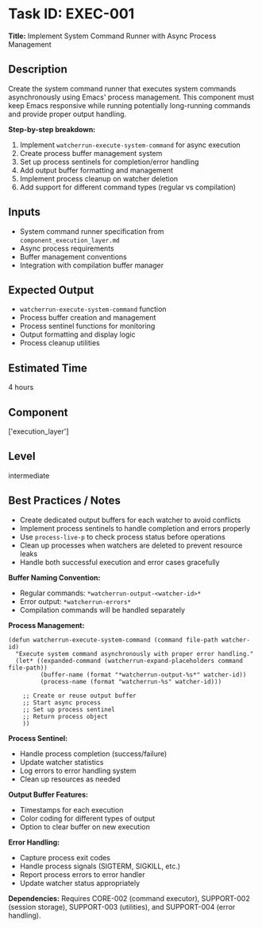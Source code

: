 # Task ID: EXEC-001

**Title:** Implement System Command Runner with Async Process Management

## Description
Create the system command runner that executes system commands asynchronously using Emacs' process management. This component must keep Emacs responsive while running potentially long-running commands and provide proper output handling.

**Step-by-step breakdown:**
1. Implement `watcherrun-execute-system-command` for async execution
2. Create process buffer management system
3. Set up process sentinels for completion/error handling
4. Add output buffer formatting and management
5. Implement process cleanup on watcher deletion
6. Add support for different command types (regular vs compilation)

## Inputs
- System command runner specification from `component_execution_layer.md`
- Async process requirements
- Buffer management conventions
- Integration with compilation buffer manager

## Expected Output
- `watcherrun-execute-system-command` function
- Process buffer creation and management
- Process sentinel functions for monitoring
- Output formatting and display logic
- Process cleanup utilities

## Estimated Time
4 hours

## Component
['execution_layer']

## Level
intermediate

## Best Practices / Notes
- Create dedicated output buffers for each watcher to avoid conflicts
- Implement process sentinels to handle completion and errors properly
- Use `process-live-p` to check process status before operations
- Clean up processes when watchers are deleted to prevent resource leaks
- Handle both successful execution and error cases gracefully

**Buffer Naming Convention:**
- Regular commands: `*watcherrun-output-<watcher-id>*`
- Error output: `*watcherrun-errors*`
- Compilation commands will be handled separately

**Process Management:**
```elisp
(defun watcherrun-execute-system-command (command file-path watcher-id)
  "Execute system command asynchronously with proper error handling."
  (let* ((expanded-command (watcherrun-expand-placeholders command file-path))
         (buffer-name (format "*watcherrun-output-%s*" watcher-id))
         (process-name (format "watcherrun-%s" watcher-id)))
    
    ;; Create or reuse output buffer
    ;; Start async process
    ;; Set up process sentinel
    ;; Return process object
    ))
```

**Process Sentinel:**
- Handle process completion (success/failure)
- Update watcher statistics
- Log errors to error handling system
- Clean up resources as needed

**Output Buffer Features:**
- Timestamps for each execution
- Color coding for different types of output
- Option to clear buffer on new execution

**Error Handling:**
- Capture process exit codes
- Handle process signals (SIGTERM, SIGKILL, etc.)
- Report process errors to error handler
- Update watcher status appropriately

**Dependencies:** Requires CORE-002 (command executor), SUPPORT-002 (session storage), SUPPORT-003 (utilities), and SUPPORT-004 (error handling).

